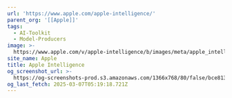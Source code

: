 ```yaml
---
url: 'https://www.apple.com/apple-intelligence/'
parent_org: '[[Apple]]'
tags:
  - AI-Toolkit
  - Model-Producers
image: >-
  https://www.apple.com/v/apple-intelligence/b/images/meta/apple_intelligence__ctd5n16vmioi_og.png?202502271945
site_name: Apple
title: Apple Intelligence
og_screenshot_url: >-
  https://og-screenshots-prod.s3.amazonaws.com/1366x768/80/false/bce813dff2d6abac4b81c14fdb753b34a231cd8b2efea5481306fb08880c900d.jpeg
og_last_fetch: 2025-03-07T05:19:18.721Z
---
```


